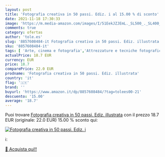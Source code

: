 ```yaml
---
layout: post
title: 'Fotografia creativa in 50 passi. Ediz. i al 15.00 % di sconto'
date: 2021-11-18 17:30:33
image: 'https://m.media-amazon.com/images/I/51EekJZJEmL._SL500_._SL400_.jpg'
comments: true
category: ofertas
author: 'tole.es'
slug: '8857608484-it Fotografia creativa in 50 passi. Ediz. illustrata'
sku: '8857608484-it'
tags: [ 'Arte, cinema e fotografia','Attrezzature e tecniche fotografiche','Fotografia','Libri', ]
actualPrice: 18.7 EUR
currency: EUR
price: 18.7
comparePrice: 22.0 EUR
prodname: 'Fotografia creativa in 50 passi. Ediz. illustrata'
country: 'it'
flag: '🇮🇹'
brand: ''
buyurl: 'https://www.amazon.it/dp/8857608484/?tag=tolees00-21'
descuento: '15.00'
average: '18.7'
---
```


Puoi trovare [Fotografia creativa in 50 passi. Ediz. illustrata](https://www.amazon.it/dp/8857608484/?tag=tolees00-21) con il prezzo 18.7 EUR (originale: 22.0 EUR) 15.00 % sconto qui:

[![Fotografia creativa in 50 passi. Ediz. i](https://m.media-amazon.com/images/I/51EekJZJEmL._SL500_._SL400_.jpg)](https://www.amazon.it/dp/8857608484/?tag=tolees00-21)

ℹ️:


[🛒 Acquista qui!!](https://www.amazon.it/dp/8857608484/?tag=tolees00-21)
